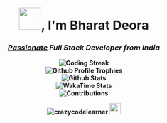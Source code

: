 <h1 align="center"><img height="50"
    src="https://i.giphy.com/G4OvmYxQAQyvUqhHTh.webp">, I'm <b>Bharat&nbsp;Deora<b></h1>
<h3 align="center"><em><u>Passionate</u> Full Stack Developer from India</em></h3>

<div align="center">
  <picture>
    <source media="(prefers-color-scheme: dark)"
      srcset="https://github-readme-streak-stats.herokuapp.com?user=crazycodelearner&theme=aura&hide_border=true&background=00000000">
    <img
      src="https://github-readme-streak-stats.herokuapp.com?user=crazycodelearner&hide_border=true&background=00000000"
      alt="Coding Streak" />
  </picture><br>
  <picture>
    <source media="(prefers-color-scheme: dark)"
      srcset="https://github-profile-trophy-lovat.vercel.app/?username=crazycodelearner&margin-w=13&margin-h=13&column=4&no-bg=true&no-frame=true&theme=juicyfresh">
    <img
      src="https://github-profile-trophy-lovat.vercel.app/?username=crazycodelearner&margin-w=13&margin-h=13&column=4&no-bg=true&no-frame=true"
      alt="Github Profile Trophies" />
  </picture><br>
  <picture>
    <source media="(prefers-color-scheme: dark)"
      srcset="https://github-stats-beta-six.vercel.app/api?username=crazycodelearner&show_icons=true&hide_border=true&bg_color=00000000&locale=en&text_bold=false&include_all_commits=true&theme=aura&custom_title=Stats&card_width=496px">
    <img align="top"
      src="https://github-stats-beta-six.vercel.app/api?username=crazycodelearner&show_icons=true&hide_border=true&bg_color=00000000&locale=en&text_bold=false&include_all_commits=true&custom_title=Stats&card_width=496px"
      alt="Github Stats" />
  </picture>
</div>

<div align="center">
  <picture>
    <source media="(prefers-color-scheme: dark)"
      srcset="https://github-stats-beta-six.vercel.app/api/wakatime?username=bharatdeora&hide_border=true&layout=compact&bg_color=00000000&theme=aura&custom_title=Time%20Invested%20in%20Coding">
    <img
      src="https://github-stats-beta-six.vercel.app/api/wakatime?username=bharatdeora&hide_border=true&layout=compact&bg_color=00000000&custom_title=Time%20Invested%20in%20Coding"
      alt="WakaTime Stats" />
  </picture>
</div>

<div align="center">
  <picture>
    <source media="(prefers-color-scheme: dark)"
      srcset="https://github-pro-stats.vercel.app/api/isocalendar?user=crazycodelearner&duration=full-year&hide_title=true&colors=FFF,FFCA85,E0ADAD,C192D6,A277FF&color.title=a277ff&color.icon=ffca85&color.text=61ffca">
    <img
      src="https://github-pro-stats.vercel.app/api/isocalendar?hide_title=true&user=crazycodelearner&duration=full-year"
      alt="Contributions" />
  </picture>
</div>

<p align="center">
  <img src="https://komarev.com/ghpvc/?username=crazycodelearner&label=Views&color=orange&base=0"
    alt="crazycodelearner" />
  <img height="25" src="https://i.giphy.com/10a8AOSeP6Rqfu.webp">
</p>
